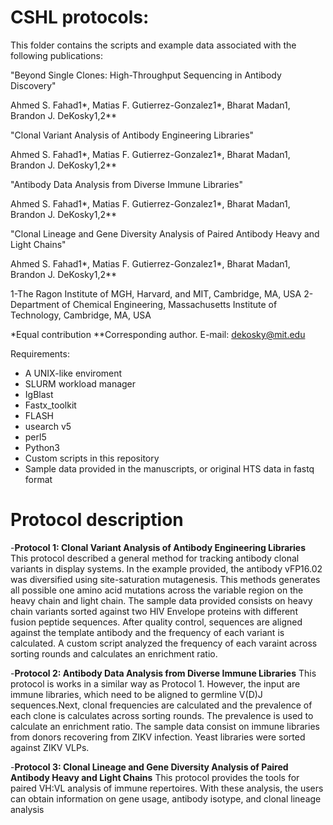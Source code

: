 # CSHL protocols: 
This folder contains the scripts and example data associated with the following publications:

"Beyond Single Clones: High-Throughput Sequencing in Antibody Discovery" 

Ahmed S. Fahad1*, Matias F. Gutierrez-Gonzalez1*, Bharat Madan1, Brandon J. DeKosky1,2**

"Clonal Variant Analysis of Antibody Engineering Libraries"

Ahmed S. Fahad1*, Matias F. Gutierrez-Gonzalez1*, Bharat Madan1, Brandon J. DeKosky1,2**

"Antibody Data Analysis from Diverse Immune Libraries"

Ahmed S. Fahad1*, Matias F. Gutierrez-Gonzalez1*, Bharat Madan1, Brandon J. DeKosky1,2**

"Clonal Lineage and Gene Diversity Analysis of Paired Antibody Heavy and Light Chains"

Ahmed S. Fahad1*, Matias F. Gutierrez-Gonzalez1*, Bharat Madan1, Brandon J. DeKosky1,2**

1-The Ragon Institute of MGH, Harvard, and MIT, Cambridge, MA, USA 2-Department of Chemical Engineering, Massachusetts Institute of Technology, Cambridge, MA, USA

*Equal contribution **Corresponding author. E-mail: dekosky@mit.edu  

Requirements:

- A UNIX-like enviroment
- SLURM workload manager
- IgBlast
- Fastx_toolkit
- FLASH
- usearch v5
- perl5
- Python3
- Custom scripts in this repository
- Sample data provided in the manuscripts, or original HTS data in fastq format

# Protocol description

-**Protocol 1: Clonal Variant Analysis of Antibody Engineering Libraries**
  This protocol described a general method for tracking antibody clonal variants in display systems. In the example provided, the antibody vFP16.02 was diversified using site-saturation mutagenesis. 
  This methods generates all possible one amino acid mutations across the variable region on the heavy chain and light chain. The sample data provided consists on heavy chain variants sorted against two HIV Envelope proteins with different fusion peptide sequences. After quality control, sequences are aligned against the template antibody and the frequency of each variant is calculated. A custom script analyzed the frequency of each varaint across sorting rounds and calculates an enrichment ratio.

-**Protocol 2: Antibody Data Analysis from Diverse Immune Libraries** 
  This protocol is works in a similar way as Protocol 1. However, the input are immune libraries, which need to be aligned to germline V(D)J sequences.Next, clonal frequencies are calculated and the prevalence of each clone is calculates across sorting rounds. The prevalence is used to calculate an enrichment ratio. The sample data consist on immune libraries from donors recovering from ZIKV infection. Yeast libraries were sorted against ZIKV VLPs.

-**Protocol 3: Clonal Lineage and Gene Diversity Analysis of Paired Antibody Heavy and Light Chains**
This protocol provides the tools for paired VH:VL analysis of immune repertoires. With these analysis, the users can obtain information on gene usage, antibody isotype, and clonal lineage analysis
